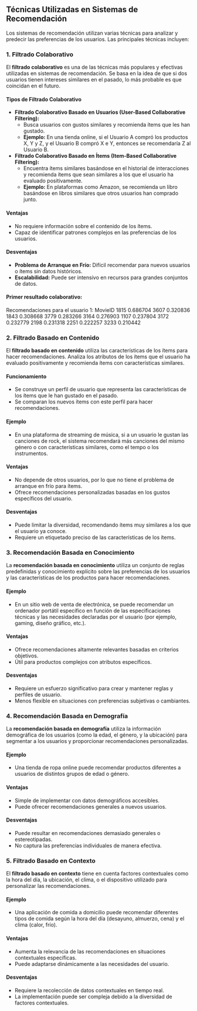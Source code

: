 ## Técnicas Utilizadas en Sistemas de Recomendación

Los sistemas de recomendación utilizan varias técnicas para analizar y predecir las preferencias de los usuarios. Las principales técnicas incluyen:

### 1. Filtrado Colaborativo

El **filtrado colaborativo** es una de las técnicas más populares y efectivas utilizadas en sistemas de recomendación. Se basa en la idea de que si dos usuarios tienen intereses similares en el pasado, lo más probable es que coincidan en el futuro.

#### Tipos de Filtrado Colaborativo

* **Filtrado Colaborativo Basado en Usuarios (User-Based Collaborative Filtering):**
  * Busca usuarios con gustos similares y recomienda ítems que les han gustado.
  * **Ejemplo:** En una tienda online, si el Usuario A compró los productos X, Y y Z, y el Usuario B compró X e Y, entonces se recomendaría Z al Usuario B.
* **Filtrado Colaborativo Basado en Ítems (Item-Based Collaborative Filtering):**
  * Encuentra ítems similares basándose en el historial de interacciones y recomienda ítems que sean similares a los que el usuario ha evaluado positivamente.
  * **Ejemplo:** En plataformas como Amazon, se recomienda un libro basándose en libros similares que otros usuarios han comprado junto.

#### Ventajas

* No requiere información sobre el contenido de los ítems.
* Capaz de identificar patrones complejos en las preferencias de los usuarios.

#### Desventajas

* **Problema de Arranque en Frío:** Difícil recomendar para nuevos usuarios o ítems sin datos históricos.
* **Escalabilidad:** Puede ser intensivo en recursos para grandes conjuntos de datos.

#### Primer resultado colaborativo:

Recomendaciones para el usuario 1:
MovieID
1815    0.686704
3607    0.320836
1843    0.308668
3779    0.283266
3164    0.276903
1107    0.237804
3172    0.232779
2198    0.231318
2251    0.222257
3233    0.210442

### 2. Filtrado Basado en Contenido

El **filtrado basado en contenido** utiliza las características de los ítems para hacer recomendaciones. Analiza los atributos de los ítems que el usuario ha evaluado positivamente y recomienda ítems con características similares.

#### Funcionamiento

* Se construye un perfil de usuario que representa las características de los ítems que le han gustado en el pasado.
* Se comparan los nuevos ítems con este perfil para hacer recomendaciones.

#### Ejemplo

* En una plataforma de streaming de música, si a un usuario le gustan las canciones de rock, el sistema recomendará más canciones del mismo género o con características similares, como el tempo o los instrumentos.

#### Ventajas

* No depende de otros usuarios, por lo que no tiene el problema de arranque en frío para ítems.
* Ofrece recomendaciones personalizadas basadas en los gustos específicos del usuario.

#### Desventajas

* Puede limitar la diversidad, recomendando ítems muy similares a los que el usuario ya conoce.
* Requiere un etiquetado preciso de las características de los ítems.

### 3. Recomendación Basada en Conocimiento

La **recomendación basada en conocimiento** utiliza un conjunto de reglas predefinidas y conocimiento explícito sobre las preferencias de los usuarios y las características de los productos para hacer recomendaciones.

#### Ejemplo

* En un sitio web de venta de electrónica, se puede recomendar un ordenador portátil específico en función de las especificaciones técnicas y las necesidades declaradas por el usuario (por ejemplo, gaming, diseño gráfico, etc.).

#### Ventajas

* Ofrece recomendaciones altamente relevantes basadas en criterios objetivos.
* Útil para productos complejos con atributos específicos.

#### Desventajas

* Requiere un esfuerzo significativo para crear y mantener reglas y perfiles de usuario.
* Menos flexible en situaciones con preferencias subjetivas o cambiantes.

### 4. Recomendación Basada en Demografía

La **recomendación basada en demografía** utiliza la información demográfica de los usuarios (como la edad, el género, y la ubicación) para segmentar a los usuarios y proporcionar recomendaciones personalizadas.

#### Ejemplo

* Una tienda de ropa online puede recomendar productos diferentes a usuarios de distintos grupos de edad o género.

#### Ventajas

* Simple de implementar con datos demográficos accesibles.
* Puede ofrecer recomendaciones generales a nuevos usuarios.

#### Desventajas

* Puede resultar en recomendaciones demasiado generales o estereotipadas.
* No captura las preferencias individuales de manera efectiva.

### 5. Filtrado Basado en Contexto

El **filtrado basado en contexto** tiene en cuenta factores contextuales como la hora del día, la ubicación, el clima, o el dispositivo utilizado para personalizar las recomendaciones.

#### Ejemplo

* Una aplicación de comida a domicilio puede recomendar diferentes tipos de comida según la hora del día (desayuno, almuerzo, cena) y el clima (calor, frío).

#### Ventajas

* Aumenta la relevancia de las recomendaciones en situaciones contextuales específicas.
* Puede adaptarse dinámicamente a las necesidades del usuario.

#### Desventajas

* Requiere la recolección de datos contextuales en tiempo real.
* La implementación puede ser compleja debido a la diversidad de factores contextuales.
